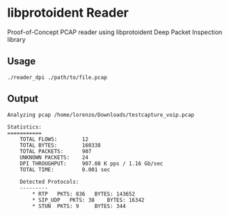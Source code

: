 # libprotoident Reader
Proof-of-Concept PCAP reader using libprotoident Deep Packet Inspection library

## Usage
```
./reader_dpi ./path/to/file.pcap
```

## Output
```
Analyzing pcap /home/lorenzo/Downloads/testcapture_voip.pcap

Statistics:
===========
	TOTAL FLOWS: 		12
	TOTAL BYTES: 		160338
	TOTAL PACKETS: 		907
	UNKNOWN PACKETS: 	24
	DPI THROUGHPUT: 	907.08 K pps / 1.16 Gb/sec
	TOTAL TIME: 		0.001 sec

	Detected Protocols:
	---------
	    * RTP 	PKTS: 836 	BYTES: 143652 
	    * SIP_UDP 	PKTS: 38 	BYTES: 16342 
	    * STUN 	PKTS: 9 	BYTES: 344 

```
